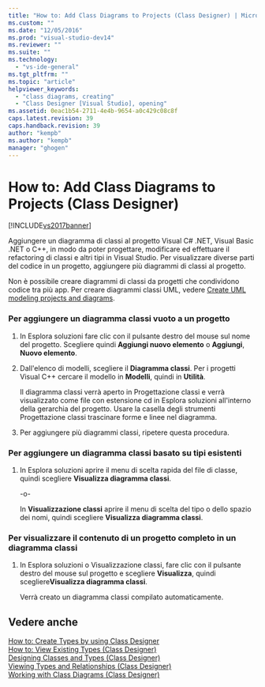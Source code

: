```yaml
---
title: "How to: Add Class Diagrams to Projects (Class Designer) | Microsoft Docs"
ms.custom: ""
ms.date: "12/05/2016"
ms.prod: "visual-studio-dev14"
ms.reviewer: ""
ms.suite: ""
ms.technology: 
  - "vs-ide-general"
ms.tgt_pltfrm: ""
ms.topic: "article"
helpviewer_keywords: 
  - "class diagrams, creating"
  - "Class Designer [Visual Studio], opening"
ms.assetid: 0eac1b54-2711-4e4b-9654-a0c429c08c8f
caps.latest.revision: 39
caps.handback.revision: 39
author: "kempb"
ms.author: "kempb"
manager: "ghogen"
---
```

# How to: Add Class Diagrams to Projects (Class Designer)
[!INCLUDE[vs2017banner](../code-quality/includes/vs2017banner.md)]

Aggiungere un diagramma di classi al progetto Visual C\# .NET, Visual Basic .NET o C\+\+, in modo da poter progettare, modificare ed effettuare il refactoring di classi e altri tipi in Visual Studio.  Per visualizzare diverse parti del codice in un progetto, aggiungere più diagrammi di classi al progetto.  
  
 Non è possibile creare diagrammi di classi da progetti che condividono codice tra più app.  Per creare diagrammi classi UML, vedere [Create UML modeling projects and diagrams](../modeling/create-uml-modeling-projects-and-diagrams.md).  
  
### Per aggiungere un diagramma classi vuoto a un progetto  
  
1.  In Esplora soluzioni fare clic con il pulsante destro del mouse sul nome del progetto.  Scegliere quindi **Aggiungi nuovo elemento** o **Aggiungi**, **Nuovo elemento**.  
  
2.  Dall'elenco di modelli, scegliere il **Diagramma classi**.  Per i progetti Visual C\+\+ cercare il modello in **Modelli**, quindi in **Utilità**.  
  
     Il diagramma classi verrà aperto in Progettazione classi e verrà visualizzato come file con estensione cd in Esplora soluzioni all'interno della gerarchia del progetto.  Usare la casella degli strumenti Progettazione classi trascinare forme e linee nel diagramma.  
  
3.  Per aggiungere più diagrammi classi, ripetere questa procedura.  
  
### Per aggiungere un diagramma classi basato su tipi esistenti  
  
1.  In Esplora soluzioni aprire il menu di scelta rapida del file di classe, quindi scegliere **Visualizza diagramma classi**.  
  
     \-o\-  
  
     In **Visualizzazione classi** aprire il menu di scelta del tipo o dello spazio dei nomi, quindi scegliere **Visualizza diagramma classi**.  
  
### Per visualizzare il contenuto di un progetto completo in un diagramma classi  
  
1.  In Esplora soluzioni o Visualizzazione classi, fare clic con il pulsante destro del mouse sul progetto e scegliere **Visualizza**, quindi scegliere**Visualizza diagramma classi**.  
  
     Verrà creato un diagramma classi compilato automaticamente.  
  
## Vedere anche  
 [How to: Create Types by using Class Designer](../ide/how-to-create-types-by-using-class-designer.md)   
 [How to: View Existing Types \(Class Designer\)](../Topic/How%20to:%20View%20Existing%20Types%20\(Class%20Designer\).md)   
 [Designing Classes and Types \(Class Designer\)](../ide/designing-classes-and-types-class-designer.md)   
 [Viewing Types and Relationships \(Class Designer\)](../ide/viewing-types-and-relationships-class-designer.md)   
 [Working with Class Diagrams \(Class Designer\)](../ide/working-with-class-diagrams-class-designer.md)